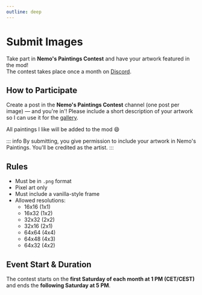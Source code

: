 ```yaml
---
outline: deep
---
```


# Submit Images

Take part in **Nemo's Paintings Contest** and have your artwork featured in the mod!  
The contest takes place once a month on [Discord](https://discord.com/invite/yxs9dga).

## How to Participate

Create a post in the **Nemo's Paintings Contest** channel (one post per image) — and you're in'!
Please include a short description of your artwork so I can use it for the [gallery](gallery).

All paintings I like will be added to the mod :smile:

::: info
By submitting, you give permission to include your artwork in Nemo's Paintings.
You'll be credited as the artist.
:::

## Rules

- Must be in `.png` format
- Pixel art only
- Must include a vanilla-style frame
- Allowed resolutions:
  - 16x16 (1x1)
  - 16x32 (1x2)
  - 32x32 (2x2)
  - 32x16 (2x1)
  - 64x64 (4x4)
  - 64x48 (4x3)
  - 64x32 (4x2)

## Event Start & Duration

The contest starts on the **first Saturday of each month at 1 PM (CET/CEST)** and ends the **following Saturday at 5 PM**.
